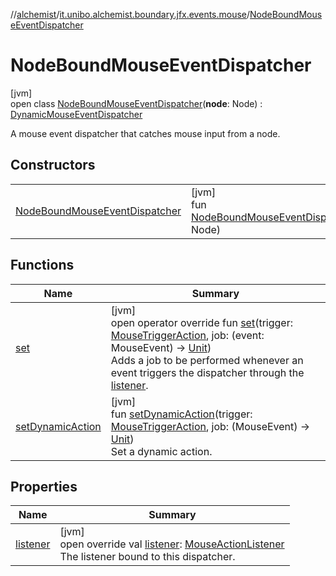 //[alchemist](../../../index.md)/[it.unibo.alchemist.boundary.jfx.events.mouse](../index.md)/[NodeBoundMouseEventDispatcher](index.md)

# NodeBoundMouseEventDispatcher

[jvm]\
open class [NodeBoundMouseEventDispatcher](index.md)(**node**: Node) : [DynamicMouseEventDispatcher](../-dynamic-mouse-event-dispatcher/index.md)

A mouse event dispatcher that catches mouse input from a node.

## Constructors

| | |
|---|---|
| [NodeBoundMouseEventDispatcher](-node-bound-mouse-event-dispatcher.md) | [jvm]<br>fun [NodeBoundMouseEventDispatcher](-node-bound-mouse-event-dispatcher.md)(node: Node) |

## Functions

| Name | Summary |
|---|---|
| [set](../-simple-mouse-event-dispatcher/index.md#-1172368341%2FFunctions%2F-267951372) | [jvm]<br>open operator override fun [set](../-simple-mouse-event-dispatcher/index.md#-1172368341%2FFunctions%2F-267951372)(trigger: [MouseTriggerAction](../-mouse-trigger-action/index.md), job: (event: MouseEvent) -> [Unit](https://kotlinlang.org/api/latest/jvm/stdlib/kotlin/-unit/index.html))<br>Adds a job to be performed whenever an event triggers the dispatcher through the [listener](../../it.unibo.alchemist.boundary.jfx.events.generic/-persistent-event-dispatcher/index.md#-1989041411%2FProperties%2F-267951372). |
| [setDynamicAction](../-dynamic-mouse-event-dispatcher/set-dynamic-action.md) | [jvm]<br>fun [setDynamicAction](../-dynamic-mouse-event-dispatcher/set-dynamic-action.md)(trigger: [MouseTriggerAction](../-mouse-trigger-action/index.md), job: (MouseEvent) -> [Unit](https://kotlinlang.org/api/latest/jvm/stdlib/kotlin/-unit/index.html))<br>Set a dynamic action. |

## Properties

| Name | Summary |
|---|---|
| [listener](index.md#175215865%2FProperties%2F-267951372) | [jvm]<br>open override val [listener](index.md#175215865%2FProperties%2F-267951372): [MouseActionListener](../-mouse-action-listener/index.md)<br>The listener bound to this dispatcher. |
